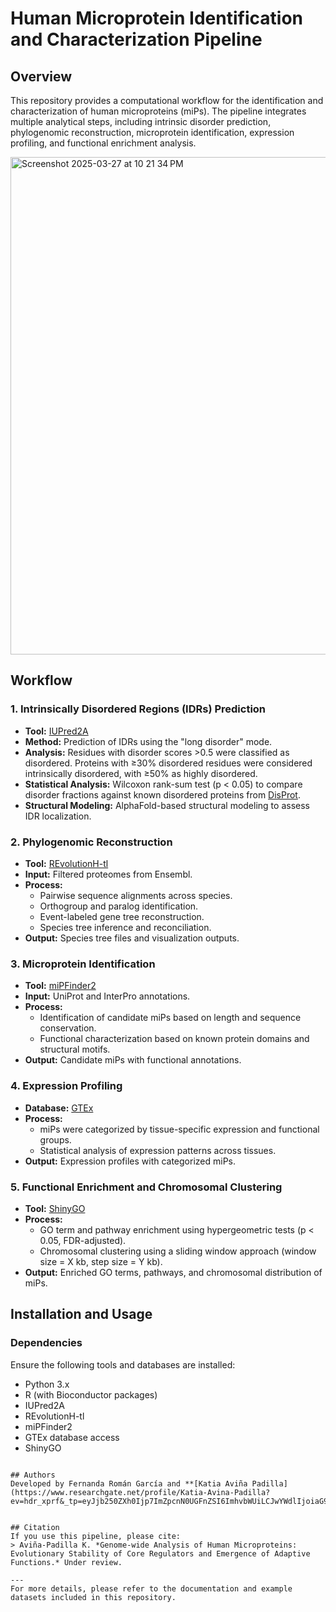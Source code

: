 # Human Microprotein Identification and Characterization Pipeline

## Overview
This repository provides a computational workflow for the identification and characterization of human microproteins (miPs). The pipeline integrates multiple analytical steps, including intrinsic disorder prediction, phylogenomic reconstruction, microprotein identification, expression profiling, and functional enrichment analysis.

<img width="796" alt="Screenshot 2025-03-27 at 10 21 34 PM" src="https://github.com/user-attachments/assets/96ecd260-fe01-4539-ba6a-1ff463e72510" />


## Workflow
### 1. Intrinsically Disordered Regions (IDRs) Prediction
- **Tool:** [IUPred2A](https://iupred2a.elte.hu/)
- **Method:** Prediction of IDRs using the "long disorder" mode.
- **Analysis:** Residues with disorder scores >0.5 were classified as disordered. Proteins with ≥30% disordered residues were considered intrinsically disordered, with ≥50% as highly disordered.
- **Statistical Analysis:** Wilcoxon rank-sum test (p < 0.05) to compare disorder fractions against known disordered proteins from [DisProt](https://www.disprot.org/).
- **Structural Modeling:** AlphaFold-based structural modeling to assess IDR localization.

### 2. Phylogenomic Reconstruction
- **Tool:** [REvolutionH-tl](https://biocomplexnet.github.io/GitHub.io/)
- **Input:** Filtered proteomes from Ensembl.
- **Process:**
  - Pairwise sequence alignments across species.
  - Orthogroup and paralog identification.
  - Event-labeled gene tree reconstruction.
  - Species tree inference and reconciliation.
- **Output:** Species tree files and visualization outputs.

### 3. Microprotein Identification
- **Tool:** [miPFinder2](https://github.com/ku-mip/mipfinder2)
- **Input:** UniProt and InterPro annotations.
- **Process:**
  - Identification of candidate miPs based on length and sequence conservation.
  - Functional characterization based on known protein domains and structural motifs.
- **Output:** Candidate miPs with functional annotations.

### 4. Expression Profiling
- **Database:** [GTEx](https://gtexportal.org/home/)
- **Process:**
  - miPs were categorized by tissue-specific expression and functional groups.
  - Statistical analysis of expression patterns across tissues.
- **Output:** Expression profiles with categorized miPs.

### 5. Functional Enrichment and Chromosomal Clustering
- **Tool:** [ShinyGO](http://bioinformatics.sdstate.edu/go/)
- **Process:**
  - GO term and pathway enrichment using hypergeometric tests (p < 0.05, FDR-adjusted).
  - Chromosomal clustering using a sliding window approach (window size = X kb, step size = Y kb).
- **Output:** Enriched GO terms, pathways, and chromosomal distribution of miPs.

## Installation and Usage
### Dependencies
Ensure the following tools and databases are installed:
- Python 3.x
- R (with Bioconductor packages)
- IUPred2A
- REvolutionH-tl
- miPFinder2
- GTEx database access
- ShinyGO


```

## Authors
Developed by Fernanda Román García and **[Katia Aviña Padilla](https://www.researchgate.net/profile/Katia-Avina-Padilla?ev=hdr_xprf&_tp=eyJjb250ZXh0Ijp7ImZpcnN0UGFnZSI6ImhvbWUiLCJwYWdlIjoiaG9tZSIsInBvc2l0aW9uIjoiZ2xvYmFsSGVhZGVyIn19)**.


## Citation
If you use this pipeline, please cite:
> Aviña-Padilla K. *Genome-wide Analysis of Human Microproteins: Evolutionary Stability of Core Regulators and Emergence of Adaptive Functions.* Under review.

---
For more details, please refer to the documentation and example datasets included in this repository.
